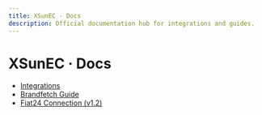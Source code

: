 ```yaml
---
title: XSunEC · Docs
description: Official documentation hub for integrations and guides.
---
```


# XSunEC · Docs

- [Integrations](/XSunEC-Docs/integration/)  
- [Brandfetch Guide](/XSunEC-Docs/integration/Brandfetch_Integration_Guide.md)
- [Fiat24 Connection (v1.2)](/XSunEC-Docs/integration/Fiat24_Connection_Guide_v1.2.md)
